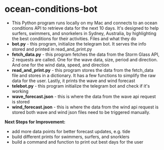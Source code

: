 # ocean-conditions-bot
- This Python program runs locally on my Mac and connects to an ocean conditions API to retrieve data for the next 10 days. It's designed to help surfers, swimmers, and snorkelers in Sydney, Australia, by highlighting the best conditions for their activities.
Files and what they do
- **bot.py** - this program, initialize the telegram bot. It serves the info stored and printed in read_and_print.py
- **fetch_data.py** - this program fetches the data from the Storm Glass API, 2 requests are called. One for the wave data, size, period and direction. And one for the wind data, speed, and direction
- **read_and_print.py** - this program stores the data from the fetch_data file and stores in a dictionary. It has a few functions to simplify the raw data for the user. Lastly, it prints the wave and wind forecast
- **telebot.py** - this program initialize the telegram bot and check if it's working
- **wave_forecast.json** - this is where the data from the wave api request is stored 
- **wind_forecast.json** - this is where the data from the wind api request is stored 
both wave and wind json files need to be triggered manually.

**Next Steps for Improvement:**

- add more data points for better forecast updates, e.g. tide
- build different prints for swimmers, surfers, and snorklers
- build a command and function to print out best days for the user
